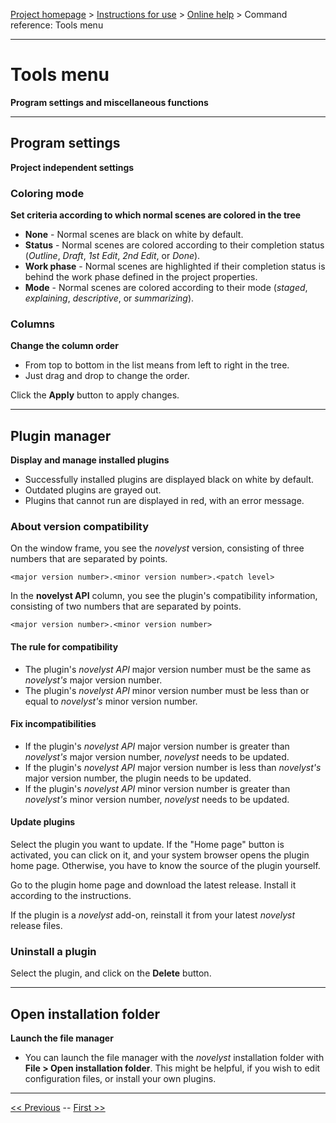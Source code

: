 [Project homepage](../index) > [Instructions for use](../usage) > [Online help](help) > Command reference: Tools menu

--- 

# Tools menu 

**Program settings and miscellaneous functions**

--- 

## Program settings

**Project independent settings**

### Coloring mode

**Set criteria according to which normal scenes are colored in the tree**

- **None** - Normal scenes are black on white by default.
- **Status** - Normal scenes are colored according to their completion status (*Outline*, *Draft*, *1st Edit*, *2nd Edit*, or *Done*).
- **Work phase** - Normal scenes are highlighted if their completion status is behind the work phase defined in the project properties.
- **Mode** - Normal scenes are colored according to their mode (*staged*, *explaining*, *descriptive*, or *summarizing*). 

### Columns

**Change the column order**

- From top to bottom in the list means from left to right in the tree.
- Just drag and drop to change the order.

Click the **Apply** button to apply changes.

---

## Plugin manager

**Display and manage installed plugins**

- Successfully installed plugins are displayed black on white by default.
- Outdated plugins are grayed out.
- Plugins that cannot run are displayed in red, with an error message.

### About version compatibility

On the window frame, you see the *novelyst* version, consisting of three numbers that are separated by points.

`<major version number>.<minor version number>.<patch level>`

In the **novelyst API** column, you see the plugin's compatibility information, consisting of two numbers that are separated by points.

`<major version number>.<minor version number>`

#### The rule for compatibility 

- The plugin's *novelyst API* major version number must be the same as *novelyst's* major version number. 
- The plugin's *novelyst API* minor version number must be less than or equal to *novelyst's* minor version number.

#### Fix incompatibilities

- If the plugin's *novelyst API* major version number is greater than *novelyst's* major version number, *novelyst* needs to be updated.
- If the plugin's *novelyst API* major version number is less than *novelyst's* major version number, the plugin needs to be updated.
- If the plugin's *novelyst API* minor version number is greater than *novelyst's* minor version number, *novelyst* needs to be updated.

#### Update plugins

Select the plugin you want to update. If the "Home page" button is activated, you can click on it, and your system browser opens the plugin home page. Otherwise, you have to know the source of the plugin yourself. 

Go to the plugin home page and download the latest release. Install it according to the instructions. 

If the plugin is a *novelyst* add-on, reinstall it from your latest *novelyst* release files.

### Uninstall a plugin

Select the plugin, and click on the **Delete** button. 

--- 

## Open installation folder

**Launch the file manager**

- You can launch the file manager with the *novelyst* installation folder with **File > Open installation folder**. This might be helpful, if you wish to edit configuration files, or install your own plugins.

---

[<< Previous](export_menu) -- [First >>](file_menu)